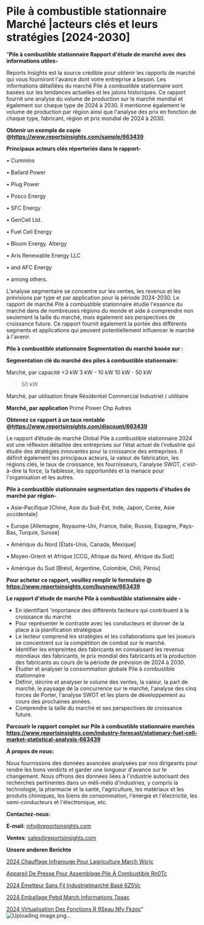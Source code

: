 # Pile à combustible stationnaire Marché |acteurs clés et leurs stratégies [2024-2030]

"<strong>Pile à combustible stationnaire Rapport d'étude de marché avec des informations utiles-</strong>

Reports Insights est la source crédible pour obtenir les rapports de marché qui vous fourniront l'avance dont votre entreprise a besoin. Les informations détaillées du marché Pile à combustible stationnaire sont basées sur les tendances actuelles et les jalons historiques. Ce rapport fournit une analyse du volume de production sur le marché mondial et également sur chaque type de 2024 à 2030. Il mentionne également le volume de production par région ainsi que l'analyse des prix en fonction de chaque type, fabricant, région et prix mondial de 2024 à 2030.

<strong><b>Obtenir un exemple de copie @</b></strong><a href=https://www.reportsinsights.com/sample/663439><strong><b>https://www.reportsinsights.com/sample/663439</b></strong></a>

<b>Principaux acteurs clés répertoriés dans le rapport-</b>

<b> </b>• Cummins

• Ballard Power

• Plug Power

• Posco Energy

• SFC Energy

• GenCell Ltd.

• Fuel Cell Energy

• Bloom Energy. Altergy

• Aris Renewable Energy LLC

• and AFC Energy

• among others.

L'analyse segmentaire se concentre sur les ventes, les revenus et les prévisions par type et par application pour la période 2024-2030. Le rapport de marché Pile à combustible stationnaire étudie l'essence du marché dans de nombreuses régions du monde et aide à comprendre non seulement la taille du marché, mais également ses perspectives de croissance future. Ce rapport fournit également la portée des différents segments et applications qui peuvent potentiellement influencer le marché à l'avenir.

<strong>Pile à combustible stationnaire Segmentation du marché basée sur :</strong>

<strong> Segmentation clé du marché des piles à combustible stationnaire: </strong>

Marché, par capacité
<3 kW
3 kW - 10 kW
10 kW - 50 kW
> 50 kW

Marché, par utilisation finale
Résidentiel
Commercial
Industriel / utilitaire

<strong> Marché, par application </strong>
Prime Power
Chp
Autres

<strong><b>Obtenez ce rapport à un taux rentable @</b></strong><a href=https://www.reportsinsights.com/discount/663439><strong><b>https://www.reportsinsights.com/discount/663439</b></strong></a>

Le rapport d’étude de marché Global Pile à combustible stationnaire 2024 est une réflexion détaillée des entreprises sur l’état actuel de l’industrie qui étudie des stratégies innovantes pour la croissance des entreprises. Il définit également les principaux acteurs, la valeur de fabrication, les régions clés, le taux de croissance, les fournisseurs, l'analyse SWOT, c'est-à-dire la force, la faiblesse, les opportunités et la menace pour l'organisation et les autres.

<strong>Pile à combustible stationnaire segmentation des rapports d'études de marché par région-</strong>

• Asie-Pacifique [Chine, Asie du Sud-Est, Inde, Japon, Corée, Asie occidentale]

• Europe [Allemagne, Royaume-Uni, France, Italie, Russie, Espagne, Pays-Bas, Turquie, Suisse]

• Amérique du Nord [États-Unis, Canada, Mexique]

• Moyen-Orient et Afrique [CCG, Afrique du Nord, Afrique du Sud]

• Amérique du Sud [Brésil, Argentine, Colombie, Chili, Pérou]

<strong>Pour acheter ce rapport, veuillez remplir le formulaire @   <a href=https://www.reportsinsights.com/buynow/663439>https://www.reportsinsights.com/buynow/663439</a></strong>

<strong>Le rapport d'étude de marché Pile à combustible stationnaire aide -</strong>
<ul>
  <li>En identifiant 'importance des différents facteurs qui contribuent à la croissance du marché</li>
  <li>Pour représenter le contraste avec les conducteurs et donner de la place à la planification stratégique</li>
  <li>Le lecteur comprend les stratégies et les collaborations que les joueurs se concentrent sur la compétition de combat sur le marché.</li>
  <li>Identifier les empreintes des fabricants en connaissant les revenus mondiaux des fabricants, le prix mondial des fabricants et la production des fabricants au cours de la période de prévision de 2024 à 2030.</li>
  <li>Étudier et analyser la consommation globale Pile à combustible stationnaire</li>
  <li>Définir, décrire et analyser le volume des ventes, la valeur, la part de marché, le paysage de la concurrence sur le marché, l'analyse des cinq forces de Porter, l'analyse SWOT et les plans de développement au cours des prochaines années.</li>
  <li>Comprendre la taille du marché et ses perspectives de croissance future.</li>
</ul>

<strong>Parcourir le rapport complet sur Pile à combustible stationnaire marchés <a href=https://www.reportsinsights.com/industry-forecast/stationary-fuel-cell-market-statistical-analysis-663439>https://www.reportsinsights.com/industry-forecast/stationary-fuel-cell-market-statistical-analysis-663439</a></strong>

<strong>À propos de nous:</strong>

Nous fournissons des données avancées analysées par nos dirigeants pour rendre les bons verdicts et garder une longueur d'avance sur le changement. Nous offrons des données liées à l'industrie autorisant des recherches pertinentes dans un méli-mélo d'industries, y compris la technologie, la pharmacie et la santé, l'agriculture, les matériaux et les produits chimiques, les biens de consommation, l'énergie et l'électricité, les semi-conducteurs et l'électronique, etc.

<strong>Contactez-nous:</strong>

<strong>E-mail:</strong> <a href=mailto:info@reportsinsights.com>info@reportsinsights.com</a>

<strong>Ventes</strong>: <a href=mailto:sales@reportsinsights.com>sales@reportsinsights.com</a>

<strong>Unsere anderen Berichte</strong>

<a href=https://www.linkedin.com/pulse/2024-chauffage-infrarouge-pour-lagriculture-march%C3%A9-wsrjc/>2024 Chauffage Infrarouge Pour Lagriculture March Wsrjc</a>

<a href=https://www.linkedin.com/pulse/appareil-de-presse-pour-assemblage-pile-à-combustible-rn0tc/>Appareil De Presse Pour Assemblage Pile À Combustible Rn0Tc</a>

<a href=https://www.linkedin.com/pulse/2024-émetteur-sans-fil-industrielmarché-basé-6z5vc/>2024 Émetteur Sans Fil Industrielmarché Basé 6Z5Vc</a>

<a href=https://www.linkedin.com/pulse/2024-emballage-pebd-march%C3%A9-informations-tpaac/>2024 Emballage Pebd March Informations Tpaac</a>

<a href=https://www.linkedin.com/pulse/2024-virtualisation-des-fonctions-r%C3%A9seau-nfv-fkzoc/>2024 Virtualisation Des Fonctions R 9Seau Nfv Fkzoc</a>"
![Uploading image.png…]()
